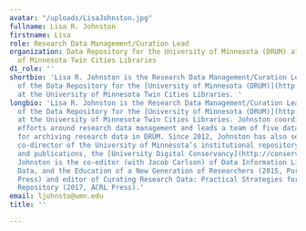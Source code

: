 ```yaml
---
avatar: "/uploads/LisaJohnston.jpg"
fullname: Lisa R. Johnston
firstname: Lisa
role: Research Data Management/Curation Lead
organization: Data Repository for the University of Minnesota (DRUM) at the University
  of Minnesota Twin Cities Libraries
d1_role: ''
shortbio: 'Lisa R. Johnston is the Research Data Management/Curation Lead and director
  of the Data Repository for the [University of Minnesota (DRUM)](http://z.umn.edu/drum)
  at the University of Minnesota Twin Cities Libraries. '
longbio: 'Lisa R. Johnston is the Research Data Management/Curation Lead and director
  of the Data Repository for the [University of Minnesota (DRUM)](http://z.umn.edu/drum)
  at the University of Minnesota Twin Cities Libraries. Johnston coordinates the library''s
  efforts around research data management and leads a team of five data curation experts
  for archiving research data in DRUM. Since 2012, Johnston has also served as the
  co-director of the University of Minnesota’s institutional repository for research
  and publications, the [University Digital Conservancy](http://conservancy.umn.edu/).
  Johnston is the co-editor (with Jacob Carlson) of Data Information Literacy: Librarians,
  Data, and the Education of a New Generation of Researchers (2015, Purdue University
  Press) and editor of Curating Research Data: Practical Strategies for your Digital
  Repository (2017, ACRL Press).'
email: ljohnsto@umn.edu
title: ''

---
```


